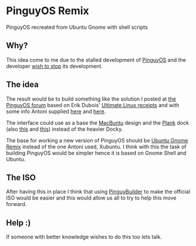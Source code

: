 # PinguyOS Remix
PinguyOS recreated from Ubuntu Gnome with shell scripts

## Why?
This idea come to me due to the stalled development of [PinguyOS](http://pinguyos.com "Linux distro by Antoni Norman") and the developer [wish to stop](http://forum.pinguyos.com/Thread-Thinking-of-killing-off-Pinguy-OS "Thinking of killing PinguyOS thread") its development.

## The idea
The result would be to build something like the solution I posted at [the PinguyOS forum](http://forum.pinguyos.com/Thread-Thinking-of-killing-off-Pinguy-OS?pid=35147#pid35147) based on Erik Dubois' [Ultimate Linux receipts](https://github.com/erikdubois/Ultimate-Linux-Mint-18.1-Cinnamon) and with some info Antoni supplied [here](http://forum.pinguyos.com/Thread-PinguyOS-METAPACKAGE?pid=34132#pid34132) and [here](http://forum.pinguyos.com/Thread-PinguyOS-14-04-4-1-Pinguy-Builder-Update?pid=34833#pid34833).

The interface could use as a base the [MacBuntu](http://www.noobslab.com/2016/04/macbuntu-1604-transformation-pack-for.html) design and the [Plank](https://wiki.archlinux.org/index.php/Plank) dock (also [this](https://github.com/deepsidhu1313/plank_multi-dock_on_multi-display_solution) and [this](http://www.webupd8.org/2016/03/lightweight-dock-plank-0110-released.html)) instead of the heavier Docky.

The base for working a new version of PinguyOS should be [Ubuntu Gnome Remix](https://ubuntugnome.org/) instead of the one Antoni used, Xubuntu. I think with this the task of building PinguyOS would be simpler hence it is based on Gnome Shell and Ubuntu.

## The ISO
After having this in place I think that using [PinguyBuilder](http://pinguyos.com/2015/09/pinguy-builder-an-app-to-backupremix-buntu/) to make the official ISO would be easier and this would allow us all to try to help this move forward.

## Help :)
If someone with better knowledge wishes to do this too lets talk.
